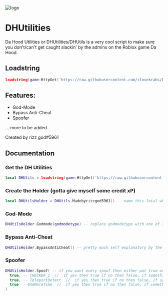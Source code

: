 ![logo](https://media.discordapp.net/attachments/1006379004149891102/1034887085645123615/6a8ccfd84f426883017a8768bce1070bc5b78abf-1280x720.png?width=1440&height=490)

# DHUtilities

Da Hood Utilities or DHUtilities/DHUtils is a very cool script to make sure you don't/can't get caught slackin' by the admins on the Roblox game Da Hood.

## Loadstring
```lua
loadstring(game:HttpGet('https://raw.githubusercontent.com/ilovekrabs/DHUtilities/madebyrizzgod5961/DHUtilitiesMain'))()
```

## Features:
- God-Mode
- Bypass Anti-Cheat
- Spoofer

... more to be added.

Created by rizz god#5961

## Documentation

### Get the DH Utilities
```lua
local DHUtils = loadstring(game:HttpGet('https://raw.githubusercontent.com/ilovekrabs/DHUtilities/madebyrizzgod5961/DHUtilitiesMain'))()
```

### Create the Holder (gotta give myself some credit xP)
```lua
local DHUtilsHolder = DHUtils.Madebyrizzgod5961() -- name this local whatever you want, example: local sussy = DHUtils.Madebyrizzgod5961()
```

### God-Mode
```lua
DHUtilsHolder.Godmode(godmodetype) -- replace godmodetype with one of the God-Mode types shown here: "Anti-Bullet", there's sadly only 1 God-Mode for now, please include the strings aka the "" :P
```

### Bypass Anti-Cheat
```lua
DHUtilsHolder.BypassAntiCheat() -- pretty much self explanatory by the function's name, but if you still don't know what it does, it bypasses the Da Hood Anti-Cheat
```

### Spoofer
```lua
DHUtilsHolder.Spoof( -- if you want every spoof then either put true on all or just don't put anything, example: DHUtilsHolder.Spoof()
  true, -- CHECKER_1  //  if yes then true if no then false, if something other than true or false is put in the function, it will just think it's nil (nil means nothing in lua/luau, I made it so if it returns nil it counts it as true so the DHUtilsHolder.Spoof() works fine ^-^ )
  true, -- TeleportDetect  //  if yes then true if no then false, if something other than true or false is put in the function, it will just think it's nil (nil means nothing in lua/luau, I made it so if it returns nil it counts it as true so the DHUtilsHolder.Spoof() works fine ^-^ )
  true -- OneMoreTime  //  if yes then true if no then false, if something other than true or false is put in the function, it will just think it's nil (nil means nothing in lua/luau, I made it so if it returns nil it counts it as true so the DHUtilsHolder.Spoof() works fine ^-^ )
)
```
